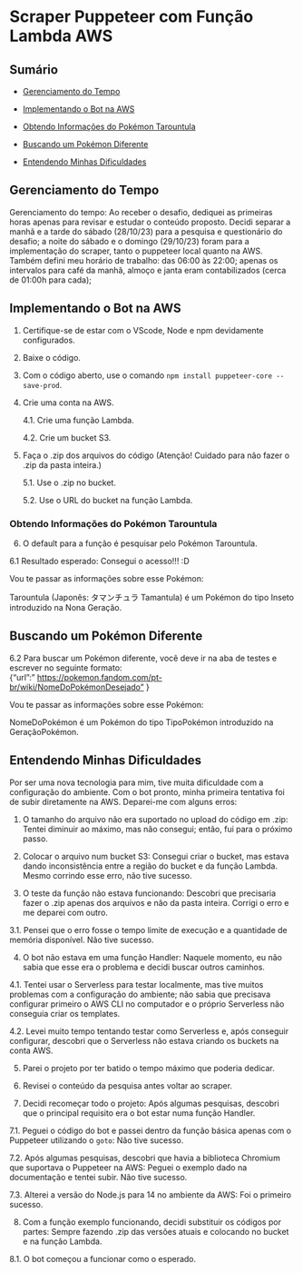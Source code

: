 # Scraper Puppeteer com Função Lambda AWS 

  

## Sumário 

  

- [Gerenciamento do Tempo](#gerenciamento-do-tempo) 

- [Implementando o Bot na AWS](#implementando-o-bot-na-aws) 

- [Obtendo Informações do Pokémon Tarountula](#obtendo-informações-do-pokémon-tarountula) 

- [Buscando um Pokémon Diferente](#buscando-um-pokémon-diferente) 

- [Entendendo Minhas Dificuldades](#entendendo-minhas-dificuldades) 

  

## Gerenciamento do Tempo 

  

Gerenciamento do tempo: 
Ao receber o desafio, dediquei as primeiras horas apenas para revisar e estudar o conteúdo proposto.  Decidi separar a manhã e a tarde do sábado (28/10/23) para a pesquisa e questionário do desafio; a noite do sábado e o domingo (29/10/23) foram para a implementação do scraper, tanto o puppeteer local quanto na AWS. 
Também defini meu horário de trabalho: das 06:00 às 22:00; apenas os intervalos para café da manhã, almoço e janta eram contabilizados (cerca de 01:00h para cada);   

  

## Implementando o Bot na AWS 

  

1. Certifique-se de estar com o VScode, Node e npm devidamente configurados. 

2. Baixe o código. 

3. Com o código aberto, use o comando `npm install puppeteer-core --save-prod`. 

4. Crie uma conta na AWS. 

   4.1. Crie uma função Lambda. 

   4.2. Crie um bucket S3. 

5. Faça o .zip dos arquivos do código (Atenção! Cuidado para não fazer o .zip da pasta inteira.) 

   5.1. Use o .zip no bucket. 

   5.2. Use o URL do bucket na função Lambda. 

### Obtendo Informações do Pokémon Tarountula

6. O default para a função é pesquisar pelo Pokémon Tarountula. 

   
 
 
 6.1 Resultado esperado: 
Consegui o acesso!!! :D 

  

  

Vou te passar as informações sobre esse Pokémon: 

  

Tarountula (Japonês: タマンチュラ Tamantula) é um Pokémon do tipo Inseto introduzido na Nona Geração. 

  

## Buscando um Pokémon Diferente 

  

6.2 Para buscar um Pokémon diferente, você deve ir na aba de testes e escrever no seguinte formato:  
 {“url”:” https://pokemon.fandom.com/pt-br/wiki/NomeDoPokémonDesejado” 
} 

  

Vou te passar as informações sobre esse Pokémon: 

  

NomeDoPokémon é um Pokémon do tipo TipoPokémon introduzido na GeraçãoPokémon. 

  

## Entendendo Minhas Dificuldades 

  

Por ser uma nova tecnologia para mim, tive muita dificuldade com a configuração do ambiente. Com o bot pronto, minha primeira tentativa foi de subir diretamente na AWS. Deparei-me com alguns erros: 

  

1. O tamanho do arquivo não era suportado no upload do código em .zip: Tentei diminuir ao máximo, mas não consegui; então, fui para o próximo passo. 

2. Colocar o arquivo num bucket S3: Consegui criar o bucket, mas estava dando inconsistência entre a região do bucket e da função Lambda. Mesmo corrindo esse erro, não tive sucesso. 

3. O teste da função não estava funcionando: Descobri que precisaria fazer o .zip apenas dos arquivos e não da pasta inteira. Corrigi o erro e me deparei com outro. 

3.1. Pensei que o erro fosse o tempo limite de execução e a quantidade de memória disponível. Não tive sucesso. 

4. O bot não estava em uma função Handler: Naquele momento, eu não sabia que esse era o problema e decidi buscar outros caminhos. 

4.1. Tentei usar o Serverless para testar localmente, mas tive muitos problemas com a configuração do ambiente; não sabia que precisava configurar primeiro o AWS CLI no computador e o próprio Serverless não conseguia criar os templates. 

4.2. Levei muito tempo tentando testar como Serverless e, após conseguir configurar, descobri que o Serverless não estava criando os buckets na conta AWS. 

5. Parei o projeto por ter batido o tempo máximo que poderia dedicar. 

6. Revisei o conteúdo da pesquisa antes voltar ao scraper. 

7. Decidi recomeçar todo o projeto: Após algumas pesquisas, descobri que o principal requisito era o bot estar numa função Handler. 

7.1. Peguei o código do bot e passei dentro da função básica apenas com o Puppeteer utilizando o `goto`: Não tive sucesso. 

7.2. Após algumas pesquisas, descobri que havia a biblioteca Chromium que suportava o Puppeteer na AWS: Peguei o exemplo dado na documentação e tentei subir. Não tive sucesso. 

7.3. Alterei a versão do Node.js para 14 no ambiente da AWS: Foi o primeiro sucesso. 

8. Com a função exemplo funcionando, decidi substituir os códigos por partes: Sempre fazendo .zip das versões atuais e colocando no bucket e na função Lambda. 

8.1. O bot começou a funcionar como o esperado. 
